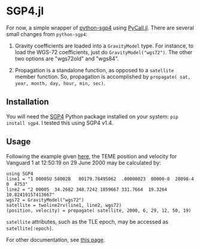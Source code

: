 # SGP4.jl
For now, a simple wrapper of [python-sgp4](https://github.com/brandon-rhodes/python-sgp4) using [PyCall.jl](https://github.com/stevengj/PyCall.jl). There are several small changes from `python-sgp4`:

1. Gravity coefficients are loaded into a `GravityModel` type. For instance, to load the WGS-72 coefficients, just do `GravityModel("wgs72")`. The other two options are "wgs72old" and "wgs84".

2. Propagation is a standalone function, as opposed to a `satellite` member function. So, propagation is accomplished by `propagate( sat, year, month, day, hour, min, sec)`.

## Installation
You will need the [SGP4](https://pypi.python.org/pypi/sgp4/) Python package installed on your system: `pip install sgp4`. I tested this using SGP4 v1.4.

## Usage
Following the example given [here](https://pypi.python.org/pypi/sgp4/), the TEME position and velocity for Vanguard 1 at 12:50:19 on 29 June 2000 may be calculated by:

```
using SGP4
line1 = "1 00005U 58002B   00179.78495062  .00000023  00000-0  28098-4 0  4753"
line2 = "2 00005  34.2682 348.7242 1859667 331.7664  19.3264 10.82419157413667"
wgs72 = GravityModel("wgs72")
satellite = twoline2rv(line1, line2, wgs72)
(position, velocity) = propagate( satellite, 2000, 6, 29, 12, 50, 19)
```

`satellite` attributes, such as the TLE epoch, may be accessed as `satellite[:epoch]`.

For other documentation, see [this page](https://pypi.python.org/pypi/sgp4/).
